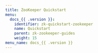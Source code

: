 ```yaml
---
title: ZooKeeper Quickstart
menu:
  docs_{{ .version }}:
    identifier: zk-quickstart-zookeeper
    name: Quickstart
    parent: zk-zookeeper-guides
    weight: 15
menu_name: docs_{{ .version }}
---
```

